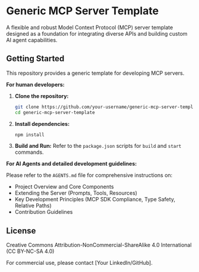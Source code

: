 # Generic MCP Server Template

A flexible and robust Model Context Protocol (MCP) server template designed as a foundation for integrating diverse APIs and building custom AI agent capabilities.

## Getting Started

This repository provides a generic template for developing MCP servers.

**For human developers:**

1.  **Clone the repository:**
    ```bash
    git clone https://github.com/your-username/generic-mcp-server-template.git
    cd generic-mcp-server-template
    ```
2.  **Install dependencies:**
    ```bash
    npm install
    ```
3.  **Build and Run:** Refer to the `package.json` scripts for `build` and `start` commands.

**For AI Agents and detailed development guidelines:**

Please refer to the `AGENTS.md` file for comprehensive instructions on:
*   Project Overview and Core Components
*   Extending the Server (Prompts, Tools, Resources)
*   Key Development Principles (MCP SDK Compliance, Type Safety, Relative Paths)
*   Contribution Guidelines

## License

Creative Commons Attribution-NonCommercial-ShareAlike 4.0 International (CC BY-NC-SA 4.0)

For commercial use, please contact [Your LinkedIn/GitHub].
